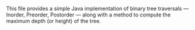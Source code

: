 This file provides a simple Java implementation of binary tree traversals — Inorder, Preorder, Postorder — along with a method to compute the maximum depth (or height) of the tree.
